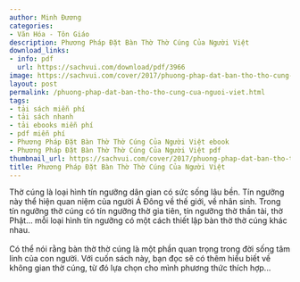 ```yaml
---
author: Minh Đương
categories:
- Văn Hóa - Tôn Giáo
description: Phương Pháp Đặt Bàn Thờ Thờ Cúng Của Người Việt
download_links:
- info: pdf
  url: https://sachvui.com/download/pdf/3966
image: https://sachvui.com/cover/2017/phuong-phap-dat-ban-tho-tho-cung-cua-nguoi-viet.jpg
layout: post
permalink: /phuong-phap-dat-ban-tho-tho-cung-cua-nguoi-viet.html
tags:
- tải sách miễn phí
- tải sách nhanh
- tải ebooks miễn phí
- pdf miễn phí
- Phương Pháp Đặt Bàn Thờ Thờ Cúng Của Người Việt ebook
- Phương Pháp Đặt Bàn Thờ Thờ Cúng Của Người Việt pdf
thumbnail_url: https://sachvui.com/cover/2017/phuong-phap-dat-ban-tho-tho-cung-cua-nguoi-viet.jpg
title: Phương Pháp Đặt Bàn Thờ Thờ Cúng Của Người Việt
---
```


 <div class="item-desc text-justify"> <p>Thờ cúng là loại hình tín ngưỡng dân gian có sức sống lâu bền. Tín ngưỡng này thể hiện quan niệm của người Á Đông về thế giới, về nhân sinh. Trong tín ngưỡng thờ cúng có tín ngưỡng thờ gia tiên, tín ngưỡng thờ thần tài, thờ Phật... mỗi loại hình tín ngưỡng có một cách thiết lập bàn thờ thờ cúng khác nhau.<br><br>Có thể nói rằng bàn thờ thờ cúng là một phần quan trọng trong đời sống tâm linh của con người. Với cuốn sách này, bạn đọc sẽ có thêm hiểu biết về không gian thờ cúng, từ đó lựa chọn cho mình phương thức thích hợp...</p> </div>